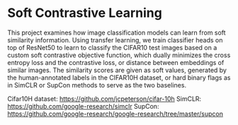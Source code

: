 # Soft Contrastive Learning

This project examines how image classification models can learn from soft similarity information. Using transfer learning, we train classifier heads on top of ResNet50 to learn to classify the CIFAR10 test images based on a custom soft contrastive objective function, which dually minimizes the cross entropy loss and the contrastive loss, or distance between embeddings of similar images. The similarity scores are given as soft values, generated by the human-annotated labels in the CIFAR10H dataset, or hard binary flags as in SimCLR or SupCon methods to serve as the two baselines. 

Cifar10H dataset: https://github.com/jcpeterson/cifar-10h
SimCLR: https://github.com/google-research/simclr
SupCon: https://github.com/google-research/google-research/tree/master/supcon
